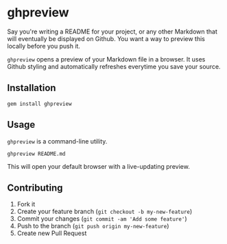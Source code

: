 # ghpreview

Say you're writing a README for your project, or any other Markdown that will 
eventually be displayed on Github. You want a way to preview this locally 
before you push it.

`ghpreview` opens a preview of your Markdown file in a browser. It uses 
Github styling and automatically refreshes everytime you save your source.

## Installation

```shell
gem install ghpreview
```

## Usage

`ghpreview` is a command-line utility.

```shell
ghpreview README.md
```

This will open your default browser with a live-updating preview.

## Contributing

1. Fork it
2. Create your feature branch (`git checkout -b my-new-feature`)
3. Commit your changes (`git commit -am 'Add some feature'`)
4. Push to the branch (`git push origin my-new-feature`)
5. Create new Pull Request
